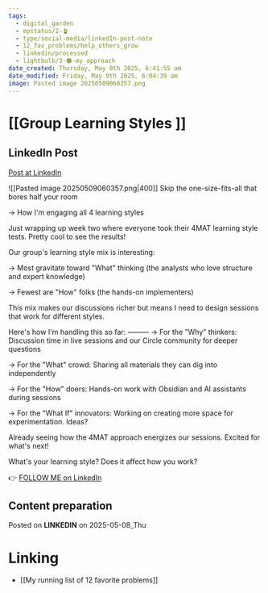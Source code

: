 ```yaml
---
tags:
  - digital_garden
  - epstatus/2-🪴
  - type/social-media/linkedIn-post-note
  - 12_fav_problems/help_others_grow
  - linkedin/processed
  - lightbulb/3-🟠-my_approach
date_created: Thursday, May 8th 2025, 6:41:55 am
date_modified: Friday, May 9th 2025, 6:04:39 am
image: Pasted image 20250509060357.png
---
```

# [[Group Learning Styles ]]
## LinkedIn Post
[Post at LinkedIn](https://www.linkedin.com/posts/sebastiankamilli_skip-the-one-size-fits-all-that-bores-half-activity-7326123868014665729-F_ON?utm_source=share&utm_medium=member_desktop&rcm=ACoAAA1M1pkBgWCYPhT45EpfLiHzViQqRWNCIv4)

![[Pasted image 20250509060357.png|400]]
Skip the one-size-fits-all that bores half your room

→ How I'm engaging all 4 learning styles

Just wrapping up week two where everyone took their 4MAT learning style tests. Pretty cool to see the results!

Our group's learning style mix is interesting:

→ Most gravitate toward "What" thinking (the analysts who love structure and expert knowledge)

→ Fewest are "How" folks (the hands-on implementers)

This mix makes our discussions richer but means I need to design sessions that work for different styles.

Here's how I'm handling this so far:
———
→ For the "Why" thinkers: 
Discussion time in live sessions and our Circle community for deeper questions

→ For the "What" crowd: 
Sharing all materials they can dig into independently

→ For the "How" doers: 
Hands-on work with Obsidian and AI assistants during sessions

→ For the "What If" innovators: 
Working on creating more space for experimentation. Ideas?

Already seeing how the 4MAT approach energizes our sessions. Excited for what's next!

What's your learning style? 
Does it affect how you work?

👉 [FOLLOW ME on LinkedIn](https://www.linkedin.com/comm/mynetwork/discovery-see-all?usecase=PEOPLE_FOLLOWS&followMember=sebastiankamilli)

## Content preparation

Posted on **LINKEDIN** on 2025-05-08_Thu
# Linking
+ [[My running list of 12 favorite problems]]